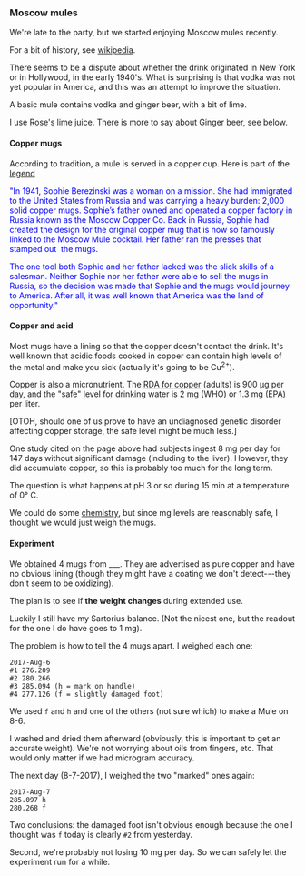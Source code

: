 ### Moscow mules

We're late to the party, but we started enjoying Moscow mules recently.

For a bit of history, see [wikipedia](https://en.wikipedia.org/wiki/Moscow_mule).  

There seems to be a dispute about whether the drink originated in New York or in Hollywood, in the early 1940's.  What is surprising is that vodka was not yet popular in America, and this was an attempt to improve the situation.

A basic mule contains vodka and ginger beer, with a bit of lime.

I use [Rose's](https://en.wikipedia.org/wiki/Rose%27s_lime_juice) lime juice.  There is more to say about Ginger beer, see below.

#### Copper mugs

According to tradition, a mule is served in a copper cup.  Here is part of the [legend](https://moscowcopper.com/pages/our-story?gclid=EAIaIQobChMIiLf835vF1QIVSUsNCh3iVQEgEAAYASAAEgKH_PD_BwE)

<p style="color:blue">
"In 1941, Sophie Berezinski was a woman on a mission. She had immigrated to the United States from Russia and was carrying a heavy burden: 2,000 solid copper mugs. Sophie’s father owned and operated a copper factory in Russia known as the Moscow Copper Co. Back in Russia, Sophie had created the design for the original copper mug that is now so famously linked to the Moscow Mule cocktail. Her father ran the presses that stamped out  the mugs.

<p style="color:blue">
The one tool both Sophie and her father lacked was the slick skills of a salesman. Neither Sophie nor her father were able to sell the mugs in Russia, so the decision was made that Sophie and the mugs would journey to America. After all, it was well known that America was the land of opportunity."

#### Copper and acid

Most mugs have a lining so that the copper doesn't contact the drink.  It's well known that acidic foods cooked in copper can contain high levels of the metal and make you sick (actually it's going to be Cu<sup>2+</sup>).  

Copper is also a micronutrient.  The [RDA for copper](http://lpi.oregonstate.edu/mic/minerals/copper) (adults) is 900 &mu;g per day, and the "safe" level for drinking water is 2 mg (WHO) or 1.3 mg (EPA) per liter.  

[OTOH, should one of us prove to have an undiagnosed genetic disorder affecting copper storage, the safe level might be much less.]

One study cited on the page above had subjects ingest 8 mg per day for 147 days without significant damage (including to the liver).  However, they did accumulate copper, so this is probably too much for the long term.

The question is what happens at pH 3 or so during 15 min at a temperature of 0&deg; C.

We could do some [chemistry](http://www.chemguide.co.uk/inorganic/transition/copper.html), but since mg levels are reasonably safe, I thought we would just weigh the mugs.

#### Experiment

We obtained 4 mugs from ___.  They are advertised as pure copper and have no obvious lining (though they might have a coating we don't detect---they don't seem to be oxidizing).

The plan is to see if **the weight changes** during extended use.  

Luckily I still have my Sartorius balance.  (Not the nicest one, but the readout for the one I do have goes to 1 mg).

The problem is how to tell the 4 mugs apart.  I weighed each one:

    2017-Aug-6
    #1 276.209
    #2 280.266
    #3 285.094 (h = mark on handle)
    #4 277.126 (f = slightly damaged foot)

We used `f` and `h` and one of the others (not sure which) to make a Mule on 8-6.

I washed and dried them afterward (obviously, this is important to get an accurate weight).  We're not worrying about oils from fingers, etc.  That would only matter if we had microgram accuracy.

The next day (8-7-2017), I weighed the two "marked" ones again:

    2017-Aug-7
    285.097 h
    280.268 f

Two conclusions:  the damaged foot isn't obvious enough because the one I thought was `f` today is clearly `#2` from yesterday.  

Second, we're probably not losing 10 mg per day.  So we can safely let the experiment run for a while.



